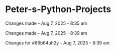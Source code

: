 # Peter-s-Python-Projects

Changes made - Aug 7, 2025 - 8:35 am 

Changes made - Aug 7, 2025 - 8:39 am 

Changes for #86b64uh2y - Aug 7, 2025 - 8:39 am 

